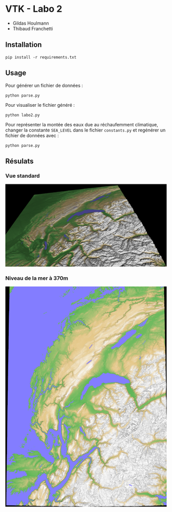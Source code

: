 # VTK - Labo 2

- Gildas Houlmann
- Thibaud Franchetti

## Installation

```
pip install -r requirements.txt
```

## Usage

Pour générer un fichier de données :

```
python parse.py
```

Pour visualiser le fichier généré :

```
python labo2.py
```

Pour représenter la montée des eaux due au réchaufemment climatique, changer la constante `SEA_LEVEL` dans le fichier `constants.py` et regénérer un fichier de données avec :

```
python parse.py
```

## Résulats

### Vue standard

![](./results/standard_view.png)

### Niveau de la mer à 370m

![](./results/global_warming.png)